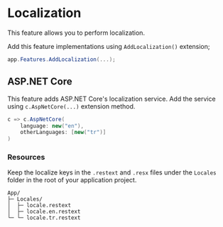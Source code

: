# Localization

This feature allows you to perform localization.

Add this feature implementations using `AddLocalization()` extension;

```csharp
app.Features.AddLocalization(...);
```

## ASP.NET Core

This feature adds ASP.NET Core's localization service. Add the service using
`c.AspNetCore(...)` extension method.

```csharp
c => c.AspNetCore(
    language: new("en"),
    otherLanguages: [new("tr")]
)
```

### Resources

Keep the localize keys in the `.restext` and `.resx` files under the `Locales`
folder in the root of your application project.

```
App/
├─ Locales/
│  ├─ locale.restext
│  ├─ locale.en.restext
└─ └─ locale.tr.restext
```
